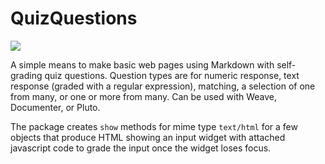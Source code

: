 # QuizQuestions

[![](https://img.shields.io/badge/docs-dev-blue.svg)](https://jverzani.github.io/QuizQuestions.jl/dev/)

A simple means to make basic web pages using Markdown with self-grading quiz questions. Question types are for numeric response, text response (graded with a regular expression), matching, a selection of one from many, or one or more from many. Can be used with Weave, Documenter, or Pluto.


The package creates `show` methods for mime type `text/html` for a few objects that produce HTML showing an input widget with attached javascript code to grade the input once the widget loses focus.
